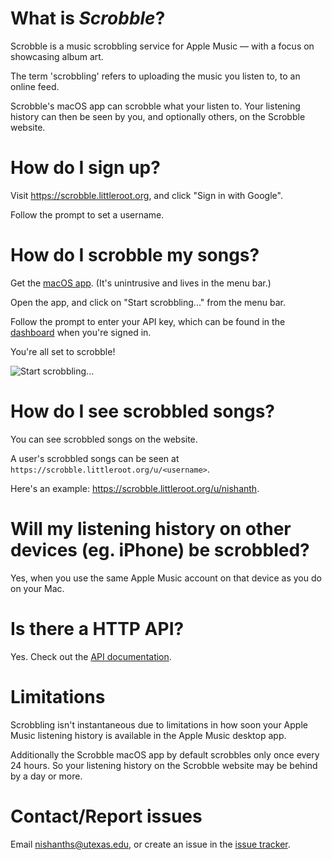 # What is _Scrobble_?

Scrobble is a music scrobbling service for Apple Music — with a focus on showcasing
album art.

The term 'scrobbling' refers to uploading the music you listen to, to an online feed.

Scrobble's macOS app can scrobble what your listen to. Your listening
history can then be seen by you, and optionally others, on the Scrobble website.

# How do I sign up?

Visit https://scrobble.littleroot.org, and click "Sign in with Google".

Follow the prompt to set a username.

# How do I scrobble my songs?

Get the [macOS app](https://github.com/nishanths/scrobble/releases/latest). (It's unintrusive and lives in the menu bar.)

Open the app, and click on "Start scrobbling..." from the menu bar.

Follow the prompt to enter your API key, which can be found in the [dashboard](/dashboard/api-key) when you're signed in.

You're all set to scrobble!

![Start scrobbling...](/doc/guide/macos_start_scrobbling.png)

# How do I see scrobbled songs?

You can see scrobbled songs on the website.

A user's scrobbled songs can be seen at `https://scrobble.littleroot.org/u/<username>`.

Here's an example: https://scrobble.littleroot.org/u/nishanth.

# Will my listening history on other devices (eg. iPhone) be scrobbled?

Yes, when you use the same Apple Music account on that device as you do on your Mac.

# Is there a HTTP API?

Yes. Check out the [API documentation](/doc/api/v1).

# Limitations

Scrobbling isn't instantaneous due to limitations in how soon your Apple Music listening history is available
in the Apple Music desktop app.

Additionally the Scrobble macOS app by default scrobbles only once every 24 hours.
So your listening history on the Scrobble website may be behind by a day or more.

# Contact/Report issues

Email [nishanths@utexas.edu](mailto:nishanths@utexas.edu), or create an issue
in the [issue tracker](https://github.com/nishanths/scrobble/issues).
